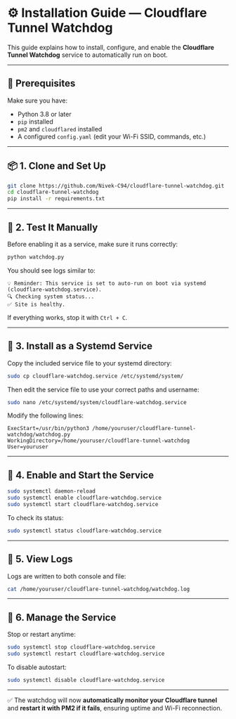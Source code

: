 # ⚙️ Installation Guide — Cloudflare Tunnel Watchdog

This guide explains how to install, configure, and enable the **Cloudflare Tunnel Watchdog** service to automatically run on boot.

---

## 🧰 Prerequisites

Make sure you have:
- Python 3.8 or later
- `pip` installed
- `pm2` and `cloudflared` installed
- A configured `config.yaml` (edit your Wi-Fi SSID, commands, etc.)

---

## 📦 1. Clone and Set Up

```bash
git clone https://github.com/Nivek-C94/cloudflare-tunnel-watchdog.git
cd cloudflare-tunnel-watchdog
pip install -r requirements.txt
```

---

## 🧠 2. Test It Manually

Before enabling it as a service, make sure it runs correctly:

```bash
python watchdog.py
```

You should see logs similar to:

```
💡 Reminder: This service is set to auto-run on boot via systemd (cloudflare-watchdog.service).
🔍 Checking system status...
✅ Site is healthy.
```

If everything works, stop it with `Ctrl + C`.

---

## 🔧 3. Install as a Systemd Service

Copy the included service file to your systemd directory:

```bash
sudo cp cloudflare-watchdog.service /etc/systemd/system/
```

Then edit the service file to use your correct paths and username:

```bash
sudo nano /etc/systemd/system/cloudflare-watchdog.service
```

Modify the following lines:

```
ExecStart=/usr/bin/python3 /home/youruser/cloudflare-tunnel-watchdog/watchdog.py
WorkingDirectory=/home/youruser/cloudflare-tunnel-watchdog
User=youruser
```

---

## 🚀 4. Enable and Start the Service

```bash
sudo systemctl daemon-reload
sudo systemctl enable cloudflare-watchdog.service
sudo systemctl start cloudflare-watchdog.service
```

To check its status:

```bash
sudo systemctl status cloudflare-watchdog.service
```

---

## 🧾 5. View Logs

Logs are written to both console and file:

```bash
cat /home/youruser/cloudflare-tunnel-watchdog/watchdog.log
```

---

## 🧹 6. Manage the Service

Stop or restart anytime:

```bash
sudo systemctl stop cloudflare-watchdog.service
sudo systemctl restart cloudflare-watchdog.service
```

To disable autostart:

```bash
sudo systemctl disable cloudflare-watchdog.service
```

---

✅ The watchdog will now **automatically monitor your Cloudflare tunnel** and **restart it with PM2 if it fails**, ensuring uptime and Wi-Fi reconnection.